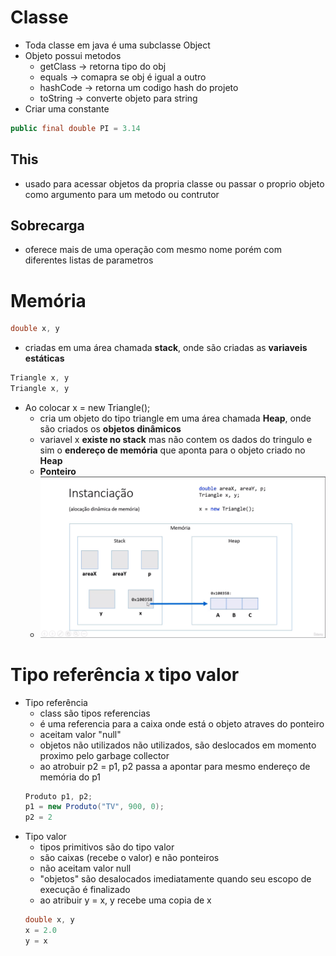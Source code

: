 # Classe
- Toda classe em java é uma subclasse Object
- Objeto possui metodos
  - getClass -> retorna tipo do obj
  - equals -> comapra se obj é igual a outro
  - hashCode -> retorna um codigo hash do projeto
  - toString -> converte objeto para string 
- Criar uma constante 
```java
public final double PI = 3.14
```
## This
- usado para acessar objetos da propria classe ou passar o proprio objeto como argumento para um metodo ou contrutor
## Sobrecarga
- oferece mais de uma operação com mesmo nome porém com diferentes listas de parametros

# Memória
```java
double x, y
```
- criadas em uma área chamada **stack**, onde são criadas as **variaveis estáticas**

```java
Triangle x, y
Triangle x, y
```
- Ao colocar x = new Triangle();
  - cria um objeto do tipo triangle em uma área chamada **Heap**, onde são criados os **objetos dinâmicos**
  - variavel x **existe no stack** mas não contem os dados do tringulo e sim o **endereço de memória** que aponta para o objeto criado no **Heap**
  - **Ponteiro**
  - ![Alt text](memoria.png)

# Tipo referência x tipo valor
- Tipo referência
  - class são tipos referencias
  - é uma referencia para a caixa onde está o objeto atraves do ponteiro
  - aceitam valor "null"
  - objetos não utilizados não utilizados, são deslocados em momento proximo pelo garbage collector
  - ao atrobuir p2 = p1, p2 passa a apontar para mesmo endereço de memória do p1
  ```java
  Produto p1, p2;
  p1 = new Produto("TV", 900, 0);
  p2 = 2
  ``` 
- Tipo valor
  - tipos primitivos são do tipo valor
  - são caixas (recebe o valor) e não ponteiros
  - não aceitam valor null
  - "objetos" são desalocados imediatamente quando seu escopo de execução é finalizado
  - ao atribuir y = x, y recebe uma copia de x
  ```java
  double x, y
  x = 2.0
  y = x
  ``` 